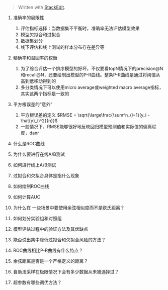 


> Written with [StackEdit](https://stackedit.io/).

1. 准确率的局限性
	1. 评估指标选择：当数据集不平衡时，准确率无法评估模型效果
	2. 模型欠拟合和过拟合
	3. 数据集划分
	4. 线下评估和线上测试的样本分布存在差异等

2. 精确率和召回率的权衡
	1. 为了综合评估一个排序模型的好坏，不仅要看topN情况下的precision@N和recall@N，还要绘制出模型的P-R曲线。整条P-R曲线是通过将阈值从高到低移动得到的
	2. 多分类情况下可以使用micro average或weighted macro average指标，其实这两个指标是一致的


3. 平方根误差的“意外”

	1. 平方根误差的定义 $RMSE = \sqrt{\large\frac{\sum^n_{i=1}(y_i - \hat{y}_i)^2}{n}}$
	2. 一般情况下，RMSE能够很好地反映回归模型预测值和实际值的偏离程度，danr
4. 什么是ROC曲线
5. 为什么要进行在线A/B测试
6. 如何进行线上A/B测试
7. 过拟合和欠拟合具体是指什么现象
8. 如何绘制ROC曲线
9. 如何计算AUC
10. 为什么在 一些场景中要使用余弦相似度而不是欧氏距离？
11. 如何划分实验组和对照组
12. 模型评估过程中的验证方法及其优缺点
13. 能否说出集中降低过拟合和欠拟合风险的方法？
14. ROC曲线相比P-R曲线有什么特点？
15. 余弦距离是否是一个严格定义的距离？
16. 自助法采样在极限情况下会有多少数据从未被选择过？
17. 超参数有哪些调优方法？


<!--stackedit_data:
eyJoaXN0b3J5IjpbLTE4MzE0NTg0MzIsLTEyNjUyOTA4NzUsLT
g3MjgyOTk3Niw1NjM4MTM2NDMsNTQ4MTk3MTM0LDczMDk5ODEx
Nl19
-->